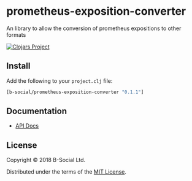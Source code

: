 # prometheus-exposition-converter

An library to allow the conversion of prometheus expositions to other formats

[![Clojars Project](https://img.shields.io/clojars/v/bsocial/prometheus-exposition-converter.svg)](https://clojars.org/prometheus-exposition-converter)

## Install

Add the following to your `project.clj` file:

```clj
[b-social/prometheus-exposition-converter "0.1.1"]
```

## Documentation

* [API Docs](http://b-social.github.io/prometheus-exposition-converter)

## License

Copyright © 2018 B-Social Ltd.

Distributed under the terms of the 
[MIT License](http://opensource.org/licenses/MIT).
